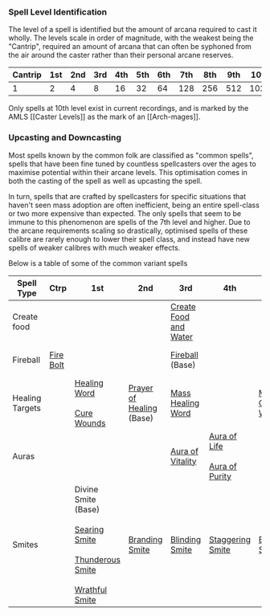 ### Spell Level Identification
The level of a spell is identified but the amount of arcana required to cast it wholly. The levels scale in order of magnitude, with the weakest being the "Cantrip", required an amount of arcana that can often be syphoned from the air around the caster rather than their personal arcane reserves. 

| Cantrip | 1st | 2nd | 3rd | 4th | 5th | 6th | 7th | 8th | 9th | 10th | 11th | 12th |
| ---- | ---- | ---- | ---- | ---- | ---- | ---- | ---- | ---- | ---- | ---- | ---- | ---- |
| 1 | 2 | 4 | 8 | 16 | 32 | 64 | 128 | 256 | 512 | 1024 | 2048 | 4096 |
Only spells at 10th level exist in current recordings, and is marked by the AMLS [[Caster Levels]] as the mark of an [[Arch-mages]]. 

###  Upcasting and Downcasting
Most spells known by the common folk are classified as "common spells", spells that have been fine tuned by countless spellcasters over the ages to maximise potential within their arcane levels. This optimisation comes in both the casting of the spell as well as upcasting the spell.

In turn, spells that are crafted by spellcasters for specific situations that haven't seen mass adoption are often inefficient, being an entire spell-class or two more expensive than expected. The only spells that seem to be immune to this phenomenon are spells of the 7th level and higher. Due to the arcane requirements scaling so drastically, optimised spells of these calibre are rarely enough to lower their spell class, and instead have new spells of weaker calibres with much weaker effects.

Below is a table of some of the common variant spells

| Spell Type | Ctrp | 1st | 2nd | 3rd | 4th | 5th | 6th | 7th | 8th | 9th |
| ---- | ---- | ---- | ---- | ---- | ---- | ---- | ---- | ---- | ---- | ---- |
| Create food |  |  |  | [Create Food and Water](http://dnd5e.wikidot.com/spell:create-food-and-water) |  |  | [Heroes' Feast](http://dnd5e.wikidot.com/spell:heroes-feast)<br>(Base) | [Magnificent Mansion](https://roll20.net/compendium/dnd5e/Magnificent%20Mansion#content) |  |  |
| Fireball | [Fire Bolt](http://dnd5e.wikidot.com/spell:fire-bolt) |  |  | [Fireball](http://dnd5e.wikidot.com/spell:fireball)<br>(Base) |  |  |  | [Delayed Blast Fireball](http://dnd5e.wikidot.com/spell:delayed-blast-fireball) |  |  |
| Healing Targets |  | [Healing Word](http://dnd5e.wikidot.com/spell:healing-word)<br><br>[Cure Wounds](http://dnd5e.wikidot.com/spell:cure-wounds) | [Prayer of Healing](http://dnd5e.wikidot.com/spell:prayer-of-healing)<br>(Base) | [Mass Healing Word](http://dnd5e.wikidot.com/spell:mass-healing-word) |  | [Mass Cure Wounds](http://dnd5e.wikidot.com/spell:mass-cure-wounds) |  |  |  |  |
| Auras |  |  |  | [Aura of Vitality](http://dnd5e.wikidot.com/spell:aura-of-vitality) | [Aura of Life](http://dnd5e.wikidot.com/spell:aura-of-life)<br><br>[Aura of Purity](http://dnd5e.wikidot.com/spell:aura-of-purity) |  |  |  | [Holy Aura](http://dnd5e.wikidot.com/spell:holy-aura)<br>(Base) |  |
| Smites |  | Divine Smite (Base)<br><br>[Searing Smite](http://dnd5e.wikidot.com/spell:searing-smite)<br><br>[Thunderous Smite](http://dnd5e.wikidot.com/spell:thunderous-smite)<br><br>[Wrathful Smite](http://dnd5e.wikidot.com/spell:wrathful-smite) | [Branding Smite](http://dnd5e.wikidot.com/spell:branding-smite) | [Blinding Smite](http://dnd5e.wikidot.com/spell:blinding-smite) | [Staggering Smite](http://dnd5e.wikidot.com/spell:staggering-smite) | [Banishing Smite](http://dnd5e.wikidot.com/spell:banishing-smite) |  |  |  |  |
